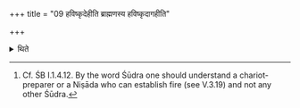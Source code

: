 +++
title = "09 हविष्कृदेहीति ब्राह्मणस्य हविष्कृदागहीति"

+++

<details><summary>थिते</summary>

9. The words haviṣkṛdehi (should) be used in the sacrifice of a Brāhmana, haviṣkṛdāgahi...of a Kṣatriya, haviṣkṛdādrava... of a Vaiśya, and haviṣkṛdādhāva.... of a Śudra.[^1]  


[^1]: Cf. ŚB I.1.4.12. By the word Śūdra one should understand a chariot-preparer or a Niṣāda who can establish fire (see V.3.19) and not any other Śūdra.
</details>
